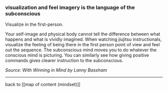 ### visualization and feel imagery is the language of the subconscious

Visualize in the first-person.

Your self-image and physical body cannot tell the difference between what happens and what is vividly imagined. When watching jiujitsu instructionals, visualize the feeling of being there in the first person point of view and feel out the sequence. The subconscious mind moves you to do whatever the conscious mind is picturing. You can similarly see how giving positive commands gives clearer instruction to the subconscious.

*Source: With Winning in Mind by Lanny Bassham*

---

back to [[map of content (mindset)]]